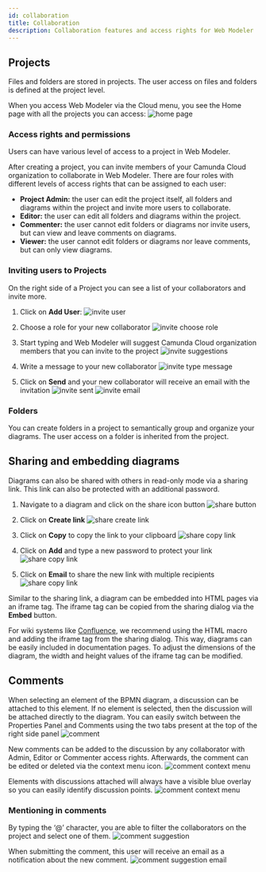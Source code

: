```yaml
---
id: collaboration
title: Collaboration
description: Collaboration features and access rights for Web Modeler
---
```


## Projects

Files and folders are stored in projects.
The user access on files and folders is defined at the project level.

When you access Web Modeler via the Cloud menu, you see the Home page with all the projects you can access:
![home page](img/collaboration/web-modeler-home.png)


###  Access rights and permissions

Users can have various level of access to a project in Web Modeler.

After creating a project, you can invite members of your Camunda Cloud organization to collaborate in Web Modeler.
There are four roles with different levels of access rights that can be assigned to each user:

* **Project Admin:** the user can edit the project itself, all folders and diagrams within the project and invite more users to collaborate.
* **Editor:** the user can edit all folders and diagrams within the project.
* **Commenter:** the user cannot edit folders or diagrams nor invite users, but can view and leave comments on diagrams.
* **Viewer:** the user cannot edit folders or diagrams nor leave comments, but can only view diagrams.


### Inviting users to Projects

On the right side of a Project you can see a list of your collaborators and invite more.

1. Click on **Add User**:
![invite user](img/collaboration/web-modeler-collaborator-invite-modal-opened.png)

2. Choose a role for your new collaborator
![invite choose role](img/collaboration/web-modeler-collaborator-invite-choose-role.png)

3. Start typing and Web Modeler will suggest Camunda Cloud organization members that you can invite to the project
![invite suggestions](img/collaboration/web-modeler-collaborator-invite-suggestions.png)

4. Write a message to your new collaborator
![invite type message](img/collaboration/web-modeler-collaborator-invite-type-message.png)

5. Click on **Send** and your new collaborator will receive an email with the invitation
![invite sent](img/collaboration/web-modeler-collaborator-invite-sent.png)
![invite email](img/collaboration/web-modeler-collaborator-invite-email.png)


### Folders

You can create folders in a project to semantically group and organize your diagrams.
The user access on a folder is inherited from the project.


## Sharing and embedding diagrams

Diagrams can also be shared with others in read-only mode via a sharing link.
This link can also be protected with an additional password.

1. Navigate to a diagram and click on the share icon button
![share button](img/collaboration/web-modeler-share-icon-button.png)

2. Click on **Create link**
![share create link](img/collaboration/web-modeler-share-modal.png)

3. Click on **Copy** to copy the link to your clipboard
![share copy link](img/collaboration/web-modeler-share-modal-create.png)

4. Click on **Add** and type a new password to protect your link
![share copy link](img/collaboration/web-modeler-share-modal-password-protect.png)

5. Click on **Email** to share the new link with multiple recipients
![share copy link](img/collaboration/web-modeler-share-modal-email.png)

Similar to the sharing link, a diagram can be embedded into HTML pages via an iframe tag. The iframe tag can be copied from the sharing dialog via the **Embed** button.

For wiki systems like [Confluence](https://www.atlassian.com/software/confluence), we recommend using the HTML macro and adding the iframe tag from the sharing dialog. This way, diagrams can be easily included in documentation pages. To adjust the dimensions of the diagram, the width and height values of the iframe tag can be modified.


## Comments

When selecting an element of the BPMN diagram, a discussion can be attached to this element. If no element is selected, then the discussion will be attached directly to the diagram.
You can easily switch between the Properties Panel and Comments using the two tabs present at the top of the right side panel
![comment](img/collaboration/web-modeler-comment-type-here.png)

New comments can be added to the discussion by any collaborator with Admin, Editor or Commenter access rights.
Afterwards, the comment can be edited or deleted via the context menu icon.
![comment context menu](img/collaboration/web-modeler-comment-with-context-menu.png)

Elements with discussions attached will always have a visible blue overlay so you can easily identify discussion points.
![comment context menu](img/collaboration/web-modeler-comment-overlay-on-diagram.png)


### Mentioning in comments

By typing the ‘@’ character, you are able to filter the collaborators on the project and select one of them.
![comment suggestion](img/collaboration/web-modeler-comment-mention-suggestions.png)

When submitting the comment, this user will receive an email as a notification about the new comment.
![comment suggestion email](img/collaboration/web-modeler-comment-mention-email.png)